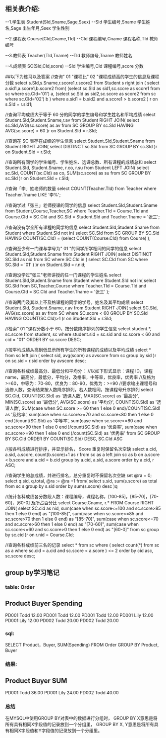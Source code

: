 
## 相关表介绍:
--1.学生表
Student(SId,Sname,Sage,Ssex)
--SId 学生编号,Sname 学生姓名,Sage 出生年月,Ssex 学生性别

--2.课程表
Course(CId,Cname,TId)
--CId 课程编号,Cname 课程名称,TId 教师编号

--3.教师表
Teacher(TId,Tname)
--TId 教师编号,Tname 教师姓名

--4.成绩表
SC(SId,CId,score)
--SId 学生编号,CId 课程编号,score 分数

##以下为练习以及答案
//查询" 01 "课程比" 02 "课程成绩高的学生的信息及课程分数
select s.SId,s.Sname,r.score1,r.score2 from Student s right join (
    select a.sid1,a.score1,b.score2 from(
        (select sc.SId as sid1,sc.score as score1 from sc where sc.CId='01') a,
        (select sc.SId as sid2,sc.score as score2 from sc where sc.CId='02') b
    ) where a.sid1 = b.sid2 and a.score1 > b.score2
) r on s.SId = r.sid1;

//查询平均成绩大于等于 60 分的同学的学生编号和学生姓名和平均成绩
select Student.SId,Student.Sname,r.av from Student RIGHT JOIN(
    select  sc.SId,AVG(sc.score) as av from SC
    GROUP BY sc.SId HAVING AVG(sc.score) > 60
)r on Student.SId = r.SId;

//查询在 SC 表存在成绩的学生信息
select Student.SId,Student.Sname from Student RIGHT JOIN(
    select DISTINCT sc.SId from SC
    GROUP BY sc.SId
)r on Student.SId = r.SId;

//查询所有同学的学生编号、学生姓名、选课总数、所有课程的成绩总和
select Student.SId, Student.Sname, r.co, r.su from Student LEFT JOIN(
    select sc.SId, COUNT(sc.CId) as co, SUM(sc.score) as su from SC
    GROUP BY sc.SId
)r on Student.SId = r.SId;

//查询「李」姓老师的数量
select COUNT(Teacher.TId) from Teacher
where Teacher.Tname LIKE '李%';

//查询学过「张三」老师授课的同学的信息
select Student.SId,Student.Sname from Student,Course,Teacher,SC
where Teacher.TId = Course.TId and
Course.CId = SC.CId and
SC.SId = Student.SId and
Teacher.Tname = '张三';

//查询没有学全所有课程的同学的信息
select Student.SId,Student.Sname from Student
where Student.SId not in(
    select SC.SId from SC
		GROUP BY SC.SId
    HAVING COUNT(SC.CId) = (select COUNT(Course.CId) from Course)
);

//查询至少有一门课与学号为" 01 "的同学所学相同的同学的信息
select Student.SId,Student.Sname from Student RIGHT JOIN(
    select DISTINCT SC.SId as nid from SC where SC.CId in (
        select SC.CId from SC
        where SC.SId = '01'
    )
)r on Student.SId = r.nid;

//查询没学过"张三"老师讲授的任一门课程的学生姓名
select Student.SId,Student.Sname from Student where Student.SId not in(
    select SC.SId from SC,Teacher,Course
    where Teacher.TId = Course.TId
    and Course.CId = SC.CId
    and Teacher.Tname = '张三'
);

//查询两门及其以上不及格课程的同学的学号，姓名及其平均成绩
select Student.SId, Student.Sname, r.av from Student RIGHT JOIN(
    select SC.SId, AVG(sc.score) as av from SC
    where SC.score < 60
    GROUP BY SC.SId
    HAVING COUNT(SC.CId)>1
)r on Student.SId = r.SId;

//检索" 01 "课程分数小于 60，按分数降序排列的学生信息
select student.*, sc.score from student, sc
where student.sid = sc.sid
and sc.score < 60
and cid = "01"
ORDER BY sc.score DESC;

//按平均成绩从高到低显示所有学生的所有课程的成绩以及平均成绩
select * from sc left join (
    select sid, avg(score) as avscore from sc 
    group by sid
)r 
on sc.sid = r.sid
order by avscore desc;

//查询各科成绩最高分、最低分和平均分：
//以如下形式显示：课程 ID，课程 name，最高分，最低分，平均分，及格率，中等率，优良率，优秀率
//及格为>=60，中等为：70-80，优良为：80-90，优秀为：>=90
//要求输出课程号和选修人数，查询结果按人数降序排列，若人数相同，按课程号升序排列
select SC.CId, COUNT(SC.SId) as '选课人数', 
MAX(SC.score) as '最高分',
MIN(SC.score) as '最低分',
AVG(SC.score) as '平均分',
COUNT(SC.SId) as '选课人数',
SUM(case when SC.score >= 60 then 1 else 0 end)/COUNT(SC.SId) as '及格率',
sum(case when sc.score>=70 and sc.score<80 then 1 else 0 end )/count(SC.SId) as '中等率',
sum(case when sc.score>=80 and sc.score<90 then 1 else 0 end )/count(SC.SId) as '优良率',
sum(case when sc.score>=90 then 1 else 0 end )/count(SC.SId) as '优秀率' 
from SC
GROUP BY SC.CId
ORDER BY COUNT(SC.SId) DESC, SC.CId ASC

//按各科成绩进行排序，并显示排名， Score 重复时保留名次空缺
select a.cid, a.sid, a.score, count(b.score)+1 as r
from sc as a 
left join sc as b 
on a.score < b.score and a.cid = b.cid
group by a.cid, a.sid, a.score
order by a.cid, r ASC;

//查询学生的总成绩，并进行排名，总分重复时不保留名次空缺
set @ra = 0;
select q.sid, q.total, @ra := @ra +1 from(
select s.sid, sum(s.score) as total from sc s
group by s.sid
order by sum(s.score) desc
)q

//统计各科成绩各分数段人数：课程编号，课程名称，[100-85]，[85-70]，[70-60]，[60-0] 及所占百分比
select Course.Cname, r.* FROM Course RIGHT JOIN(
    select SC.cid as nid,
    sum(case when sc.score<=100 and sc.score>85 then 1 else 0 end) as "[100-85]",
    sum(case when sc.score<=85 and sc.score>70 then 1 else 0 end) as "[85-70]",
    sum(case when sc.score<=70 and sc.score>60 then 1 else 0 end) as "[70-60]",
    sum(case when sc.score<=60 and sc.score>0 then 1 else 0 end) as "[60-0]"
    from sc
    group by sc.cid
)r on r.nid = Course.CId;

//查询各科成绩前三名的记录
select * from sc
where (
select count(*) from sc as a
where sc.cid = a.cid and sc.score < a.score 
) <= 2
order by cid asc, sc.score desc;

## group by学习笔记

### table: Order

Product   Buyer       Spending
---------------------------------
PD001     Todd          12.00
PD001     Todd          12.00
PD001     Todd          12.00
PD001     Lily          12.00
PD001     Lily          12.00
PD002     Todd          20.00
PD002     Todd          20.00

### sql:

SELECT Product，Buyer, SUM(Spending)
FROM Order
GROUP BY Product, Buyer

### 结果:

Product    Buyer     SUM
------------------------------
PD001      Todd      36.00
PD001      Lily      24.00
PD002      Todd      40.00

### 总结
在MYSQL中使用GROUP BY对表中的数据进行分组时，
GROUP BY X意思是将所有具有相同X字段值的记录放到一个分组里，
GROUP BY X, Y意思是将所有具有相同X字段值和Y字段值的记录放到一个分组里。